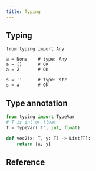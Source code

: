 ```yaml
---
title: Typing
---
```


## Typing
```
from typing import Any

a = None    # type: Any
a = []      # OK
a = 2       # OK

s = ''      # type: str
s = a       # OK
```

## Type annotation

```python
from typing import TypeVar
# T is int or float
T = TypeVar('T', int, float)

def vec2(x: T, y: T) -> List[T]:
    return [x, y]
```


## Reference
